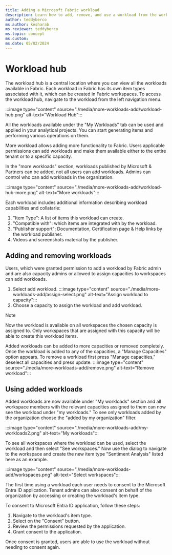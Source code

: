 ```yaml
---
title: Adding a Microsoft Fabric workload
description: Learn how to add, remove, and use a workload from the workload hub.
author: teddyberco
ms.author: kesharab
ms.reviewer: teddyberco
ms.topic: concept
ms.custom:
ms.date: 05/02/2024
---
```


# Workload hub

The workload hub is a central location where you can view all the workloads available in Fabric. Each workload in Fabric has its own item types associated with it, which can be created in Fabric workspaces. To access the workload hub, navigate to the workload from the left navigation menu.

:::image type="content" source="./media/more-workloads-add/workload-hub.png" alt-text="Workload Hub":::

All the workloads available under the "My Workloads" tab can be used and applied in your analytical projects. You can start generating items and performing various operations on them.

More workload allows adding more functionality to Fabric. Users applicable permissions can add workloads and make them available either to the entire tenant or to a specific capacity. 

In the "more workloads" section, workloads published by Microsoft & Partners can be added, not all users can add workloads. Admins can control who can add workloads in the organization. 

:::image type="content" source="./media/more-workloads-add/workload-hub-more.png" alt-text="More workloads":::

Each workload includes additional information describing workload capabilities and collatarle:
1. "Item Type": A list of items this workload can create.
2. "Compatible with": which items are integrated with by the workload.
3. "Publisher support": Documentation, Certification page & Help links by the workload publisher.
4. Videos and screenshots material by the publisher.

## Adding and removing workloads
Users, which were granted permission to add a workload by Fabric admin and are also capacity admins or allowed to assign capacities to workspaces can add workloads.

1. Select add workload.
:::image type="content" source="./media/more-workloads-add/assign-select.png" alt-text="Assign workload to capacity":::
2. Choose a capacity to assign the workload and add workload.

> [!NOTE]
Now the workload is available on all workspaces the chosen capacity is assigned to. Only workspaces that are assigned with this capacity will be able to create this workload items.

Added workloads can be added to more capacities or removed completely. Once the workload is added to any of the capacities, a "Manage Capacities" option appears.
To remove a workload first press "Manage capacities," deselect all capacities and press update.
:::image type="content" source="./media/more-workloads-add/remove.png" alt-text="Remove workload":::

## Using added workloads

Added workloads are now available under "My workloads" section and all workspace members with the relevant capacities assigned to them can now see the workload under "my workloads."
To see only workloads added by the organization choose the "added by my organization" filter.

:::image type="content" source="./media/more-workloads-add/my-workloads2.png" alt-text="My workloads":::

To see all workspaces where the workload can be used, select the workload and then select "See workspaces." Now use the dialog to navigate to the workspace and create the new item type "Sentiment Analysis" listed here as an example.

:::image type="content" source="./media/more-workloads-add/workspaces.png" alt-text="Select workspaces":::

The first time using a workload each user needs to consent to the Microsoft Entra ID application. Tenant admins can also consent on behalf of the organization by accessing or creating the workload's item type.

To consent to Microsoft Entra ID application, follow these steps:

1. Navigate to the workload's item type.
2. Select on the "Consent" button.
3. Review the permissions requested by the application.
4. Grant consent to the application.

Once consent is granted, users are able to use the workload without needing to consent again.

